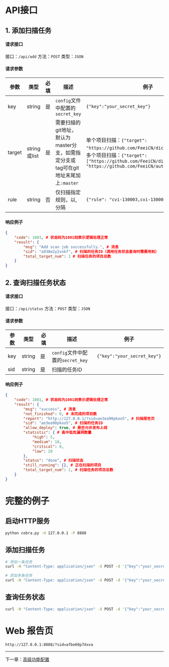 # API接口

## 1. 添加扫描任务

#### 请求接口
接口：`/api/add`
方法：`POST`
类型：`JSON`

#### 请求参数

|参数|类型|必填|描述|例子|
|---|---|---|---|---|
|key|string|是|`config`文件中配置的`secret_key`|`{"key":"your_secret_key"}`|
|target|string或list|是|需要扫描的git地址，默认为master分支，如需指定分支或tag可在git地址末尾加上`:master`|单个项目扫描：`{"target": "https://github.com/FeeiCN/dict.git:master"}`；<br>多个项目扫描：`{"target": ["https://github.com/FeeiCN/dict.git:master", "https://github.com/FeeiCN/autossh.git:master"]}`|
|rule|string|否|仅扫描指定规则，以,分隔|`{"rule": "cvi-130003,cvi-130004"}`|

#### 响应例子
```json
{
    "code": 1001, # 状态码为1001则表示逻辑处理正常
    "result": {
        "msg": "Add scan job successfully.", # 消息
        "sid": "a938e2y2vnkf", # 扫描的任务ID（调用任务状态查询时需要用到）
        "total_target_num": 1 # 扫描任务的项目总数
    }
}
```

## 2. 查询扫描任务状态

#### 请求接口
接口：`/api/status`
方法：`POST`
类型：`JSON`

#### 请求参数

|参数|类型|必填|描述|例子|
|---|---|---|---|---|
|key|string|是|`config`文件中配置的`secret_key`|`{"key":"your_secret_key"}`|
|sid|string|是|扫描的任务ID|

#### 响应例子
```json
{
    "code": 1001, # 状态码为1001则表示逻辑处理正常
    "result": {
        "msg": "success", # 消息
        "not_finished": 0, # 未完成的项目数
        "report": "http://127.0.0.1/?sid=ae3ea90pkoo5", # 扫描报告页
        "sid": "ae3ea90pkoo5", # 扫描的任务ID
        "allow_deploy": true, # 是否允许发布上线
        "statistic": { # 高中低危漏洞数量
            "high": 5,
            "medium": 18,
            "critical": 0,
            "low": 28
        },
        "status": "done", # 扫描状态
        "still_running": {}, # 正在扫描的项目
        "total_target_num": 1, # 扫描任务的项目总数
    }
}
```

# 完整的例子
## 启动HTTP服务
```bash
python cobra.py -H 127.0.0.1 -P 8888
```

## 添加扫描任务
```bash
# 添加一条任务
curl -H "Content-Type: application/json" -X POST -d '{"key":"your_secret_key", "target":"https://github.com/FeeiCN/grw.git:master", "rule": "cvi-130003,cvi-130004"}' http://127.0.0.1:8888/api/add

# 添加多条任务
curl -H "Content-Type: application/json" -X POST -d '{"key":"your_secret_key", "target":["https://github.com/FeeiCN/cobra.git:master", "https://github.com/FeeiCN/grw.git:master"]}' http://127.0.0.1:8888/api/add
```

## 查询任务状态
```bash
curl -H "Content-Type: application/json" -X POST -d '{"key":"your_secret_key","sid": "a938e29vdse8"}' http://127.0.0.1:8888/api/status
```

# Web 报告页

```
http://127.0.0.1:8888/?sid=afbe69p7dxva
```

---
下一章：[高级功能配置](http://cobra.feei.cn/config)
